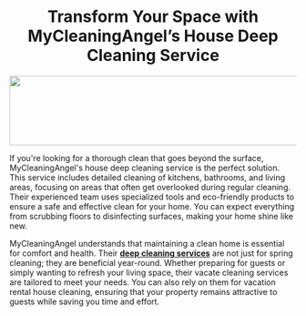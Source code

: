 <h1 style="text-align: center;"><strong>Transform Your Space with MyCleaningAngel&rsquo;s House Deep Cleaning Service</strong></h1>
<p><img src="https://mycleaningangel.com/wp-content/uploads/2020/05/Screen-Shot-2020-05-17-at-4.49.56-PM.png" width="524" height="122" alt="" style="display: block; margin-left: auto; margin-right: auto;" /></p>
<p>If you're looking for a thorough clean that goes beyond the surface, MyCleaningAngel's house deep cleaning service is the perfect solution. This service includes detailed cleaning of kitchens, bathrooms, and living areas, focusing on areas that often get overlooked during regular cleaning. Their experienced team uses specialized tools and eco-friendly products to ensure a safe and effective clean for your home. You can expect everything from scrubbing floors to disinfecting surfaces, making your home shine like new.</p>
<p></p>
<p>MyCleaningAngel understands that maintaining a clean home is essential for comfort and health. Their <a href="https://mycleaningangel.com/services/deep-cleaning/" target="_blank" rel="noopener"><strong>deep cleaning services</strong></a> are not just for spring cleaning; they are beneficial year-round. Whether preparing for guests or simply wanting to refresh your living space, their vacate cleaning services are tailored to meet your needs. You can also rely on them for vacation rental house cleaning, ensuring that your property remains attractive to guests while saving you time and effort.</p>